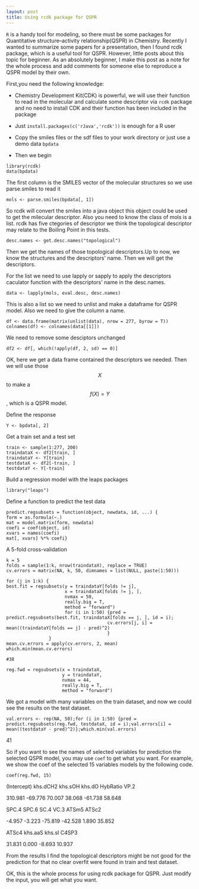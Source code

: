 ```yaml
---
layout: post
title: Using rcdk package for QSPR
---
```


`R` is a handy tool for modeling, so there must be some packages for  Quantitative structure–activity relationship(QSPR) in Chemistry. Recently I wanted to summarize some papers for a presentation, then I found rcdk package, which is a useful tool for QSPR. However, little posts about this topic for beginner. As an absolutely beginner, I make this post as a note for the whole process and add comments for someone else to reproduce a QSPR model by their own.

First,you need the following knowledge:

- Chemistry Development Kit(CDK) is powerful, we will use their function to read in the molecular and calculate some descriptor via `rcdk` package and no need to install CDK and their function has been included in the package

- Just `install.packages(c('rJava','rcdk'))` is enough for a R user

- Copy the smiles files or the sdf files to your work directory or just use a demo data `bpdata`

- Then we begin

~~~
library(rcdk)
data(bpdata)
~~~

The first column is the SMILES vector of the molecular structures so we use parse.smiles to read it

~~~
mols <- parse.smiles(bpdata[, 1])
~~~

So rcdk will convert the smiles into a java object this object could be used to get the milecular descriptor. Also you need to know the class of mols is a list. rcdk has five ctegories of descriptor we think the topological descriptor may relate to the Boiling Point in this tests.

~~~
desc.names <- get.desc.names("topological")
~~~

Then we get the names of those topological descriptors.Up to now, we know the structures and the descriptors' name. Then we will get the descriptors.

For the list we need to use lapply or sapply to apply the descriptors caculator function with the descriptors' name in the desc.names.

~~~
data <- lapply(mols, eval.desc, desc.names)
~~~

This is also a list so we need to unlist and make a dataframe for QSPR  model. Also we need to give the column a name.

~~~
df <- data.frame(matrix(unlist(data), nrow = 277, byrow = T))
colnames(df) <- colnames(data[[1]])
~~~

We need to remove some desciptors unchanged

~~~
df2 <- df[, which(!apply(df, 2, sd) == 0)]
~~~

OK, here we get a data frame contained the descriptors we needed. Then we will use those $$X$$ to make a $$f(X) = Y$$, which is a QSPR model.

Define the response

~~~
Y <- bpdata[, 2]
~~~

Get a train set and a test set

~~~
train <- sample(1:277, 200)
traindataX <- df2[train, ]
traindataY <- Y[train]
testdataX <- df2[-train, ]
testdataY <- Y[-train]
~~~
Build a regression model with the leaps packages

~~~
library("leaps")
~~~

Define a function to predict the test data

~~~
predict.regsubsets = function(object, newdata, id, ...) {
form = as.formula(~.)
mat = model.matrix(form, newdata)
coefi = coef(object, id)
xvars = names(coefi)
mat[, xvars] %*% coefi}
~~~

A 5-fold cross-validation

~~~
k = 5
folds = sample(1:k, nrow(traindataX), replace = TRUE)
cv.errors = matrix(NA, k, 50, dimnames = list(NULL, paste(1:50)))

for (j in 1:k) {
best.fit = regsubsets(y = traindataY[folds != j],
                      x = traindataX[folds != j, ],
                      nvmax = 50, 
                      really.big = T, 
                      method = "forward")
                      for (i in 1:50) {pred = predict.regsubsets(best.fit, traindataX[folds == j, ], id = i);
                                      cv.errors[j, i] = mean((traindataY[folds == j] - pred)^2)
                                      }
                }
mean.cv.errors = apply(cv.errors, 2, mean)
which.min(mean.cv.errors)

#38

reg.fwd = regsubsets(x = traindataX,
                     y = traindataY,
                     nvmax = 44, 
                     really.big = T, 
                     method = "forward")
~~~

We got a model with many variables on the train dataset, and now we could see the results on the test dataset.

`val.errors <- rep(NA, 50);for (i in 1:50) {pred = predict.regsubsets(reg.fwd, testdataX, id = i);val.errors[i] = mean((testdataY - pred)^2)};which.min(val.errors)`

41

So if you want to see the names of selected variables for prediction the selected QSPR model, you may use `coef` to get what you want. For example, we show the coef of the selected 15 variables models by the following code.

~~~
coef(reg.fwd, 15)
~~~

(Intercept)    khs.dCH2     khs.sOH      khs.dO    HybRatio        VP.2 

310.981     -69.776      70.007      38.068     -61.738      58.648 

SPC.4       SPC.6        SC.4        VC.3       ATSm5       ATSc2 

-4.957      -3.223     -75.819     -42.528       1.890      35.852 

ATSc4     khs.aaS      khs.sI       C4SP3 

31.831       0.000      -8.693      10.937


From the results I find the  topological descriptors might be not good for the prediction for that no clear overfit were found in train and test dataset. 

OK, this is the whole process for using rcdk package for QSPR. Just modify the input, you will get what you want.
